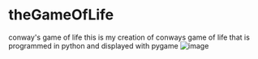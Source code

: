 # theGameOfLife
 conway's game of life
 this is my creation of conways game of life that is programmed in python and displayed with pygame 
![image](https://github.com/user-attachments/assets/2fac823b-97f3-456e-9c62-b4c53d682246)
